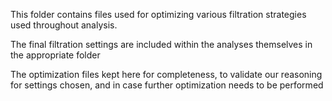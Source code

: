 This folder contains files used for optimizing various filtration strategies used throughout analysis. 

The final filtration settings are included within the analyses themselves in the appropriate folder

The optimization files kept here for completeness, to validate our reasoning for settings chosen, and in case further optimization needs to be performed

